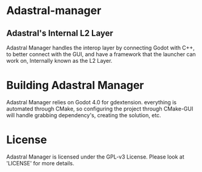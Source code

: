 # Adastral-manager

## Adastral's Internal L2 Layer

Adastral Manager handles the interop layer by connecting Godot with C++, to better connect with the GUI, and have a framework that the launcher can work on, Internally known as the L2 Layer.

# Building Adastral Manager

Adastral Manager relies on Godot 4.0 for gdextension. everything is automated through CMake, so configuring the project through CMake-GUI will handle grabbing dependency's, creating the solution, etc.

# License 

Adastral Manager is licensed under the GPL-v3 License. Please look at 'LICENSE' for more details.
